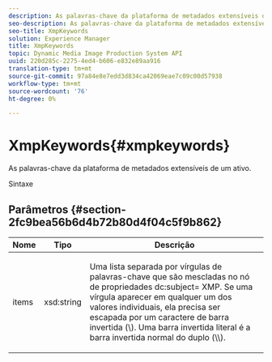 ```yaml
---
description: As palavras-chave da plataforma de metadados extensíveis de um ativo.
seo-description: As palavras-chave da plataforma de metadados extensíveis de um ativo.
seo-title: XmpKeywords
solution: Experience Manager
title: XmpKeywords
topic: Dynamic Media Image Production System API
uuid: 220d285c-2275-4ed4-b606-e832e89aa916
translation-type: tm+mt
source-git-commit: 97a84e8e7edd3d834ca42069eae7c09c00d57938
workflow-type: tm+mt
source-wordcount: '76'
ht-degree: 0%

---
```



# XmpKeywords{#xmpkeywords}

As palavras-chave da plataforma de metadados extensíveis de um ativo.

Sintaxe

## Parâmetros {#section-2fc9bea56b6d4b72b80d4f04c5f9b862}

<table id="table_04100BB8ABD84EF68B0A7CE3AD946414"> 
 <thead> 
  <tr> 
   <th colname="col1" class="entry"> Nome </th> 
   <th colname="col2" class="entry"> Tipo </th> 
   <th colname="col3" class="entry"> Descrição </th> 
  </tr> 
 </thead>
 <tbody> 
  <tr> 
   <td colname="col1"> <span class="codeph"> <span class="varname"> items</span> </span> </td> 
   <td colname="col2"> <span class="codeph"> xsd:string</span> </td> 
   <td colname="col3"> <p>Uma lista separada por vírgulas de palavras-chave que são mescladas no nó de propriedades <span class="codeph"> dc:subject=</span> XMP. Se uma vírgula aparecer em qualquer um dos valores individuais, ela precisa ser escapada por um caractere de barra invertida (\). Uma barra invertida literal é a barra invertida normal do duplo (\\). </p> </td> 
  </tr> 
 </tbody> 
</table>

